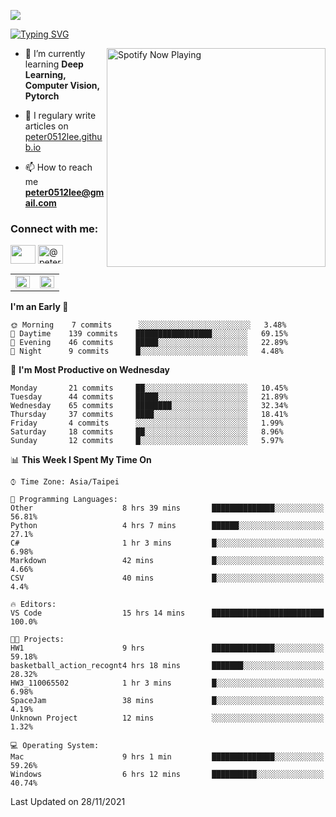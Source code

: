 ![](https://komarev.com/ghpvc/?username=peter0512lee&color=ff69b4)

[![Typing SVG](https://readme-typing-svg.herokuapp.com?color=F742BA&size=22&lines=Hi!+I'm+JYL)](https://git.io/typing-svg)

[<img src="https://spotify-now-playing.peter0512lee.vercel.app/api/spotify-playing" alt="Spotify Now Playing" width="350" align="right" />](https://open.spotify.com/user/21iyoswqgnkoe7peuesmqnhgy)

- 🌱 I’m currently learning **Deep Learning, Computer Vision, Pytorch**

- 📝 I regulary write articles on [peter0512lee.github.io](https://peter0512lee.github.io/)

- 📫 How to reach me **peter0512lee@gmail.com**

<h3 align="left">Connect with me:</h3>
<p align="left">
<a href="https://linkedin.com/in/jie-ying-li-b43a1416b" target="blank"><img align="center" src="https://raw.githubusercontent.com/rahuldkjain/github-profile-readme-generator/master/src/images/icons/Social/linked-in-alt.svg" height="30" width="40" /></a>
<!-- <a href="https://fb.com/peter0512lee" target="blank"><img align="center" src="https://raw.githubusercontent.com/rahuldkjain/github-profile-readme-generator/master/src/images/icons/Social/facebook.svg" alt="peter0512lee" height="30" width="40" /></a> -->
<!-- <a href="https://instagram.com/etiquette_ying" target="blank"><img align="center" src="https://raw.githubusercontent.com/rahuldkjain/github-profile-readme-generator/master/src/images/icons/Social/instagram.svg" alt="etiquette_ying" height="30" width="40" /></a> -->
<a href="https://medium.com/@peter0512lee" target="blank"><img align="center" src="https://raw.githubusercontent.com/rahuldkjain/github-profile-readme-generator/master/src/images/icons/Social/medium.svg" alt="@peter0512lee" height="30" width="40" /></a>
</p>

<table><tr><td valign="top" width="50%">

<img src="https://github-readme-stats.vercel.app/api?username=peter0512lee&hide_border=true&show_icons=true&locale=en" align="left" style="width: 100%" />

</td><td valign="top" width="50%">

<img src="https://github-readme-stats.vercel.app/api/top-langs?username=peter0512lee&hide_border=true&show_icons=true&locale=en&layout=compact" align="left" style="width: 100%" />

</td></tr></table>  

<!--START_SECTION:waka-->
**I'm an Early 🐤** 

```text
🌞 Morning    7 commits      ░░░░░░░░░░░░░░░░░░░░░░░░░   3.48% 
🌆 Daytime    139 commits    █████████████████░░░░░░░░   69.15% 
🌃 Evening    46 commits     █████░░░░░░░░░░░░░░░░░░░░   22.89% 
🌙 Night      9 commits      █░░░░░░░░░░░░░░░░░░░░░░░░   4.48%

```
📅 **I'm Most Productive on Wednesday** 

```text
Monday       21 commits     ██░░░░░░░░░░░░░░░░░░░░░░░   10.45% 
Tuesday      44 commits     █████░░░░░░░░░░░░░░░░░░░░   21.89% 
Wednesday    65 commits     ████████░░░░░░░░░░░░░░░░░   32.34% 
Thursday     37 commits     ████░░░░░░░░░░░░░░░░░░░░░   18.41% 
Friday       4 commits      ░░░░░░░░░░░░░░░░░░░░░░░░░   1.99% 
Saturday     18 commits     ██░░░░░░░░░░░░░░░░░░░░░░░   8.96% 
Sunday       12 commits     █░░░░░░░░░░░░░░░░░░░░░░░░   5.97%

```


📊 **This Week I Spent My Time On** 

```text
⌚︎ Time Zone: Asia/Taipei

💬 Programming Languages: 
Other                    8 hrs 39 mins       ██████████████░░░░░░░░░░░   56.81% 
Python                   4 hrs 7 mins        ██████░░░░░░░░░░░░░░░░░░░   27.1% 
C#                       1 hr 3 mins         █░░░░░░░░░░░░░░░░░░░░░░░░   6.98% 
Markdown                 42 mins             █░░░░░░░░░░░░░░░░░░░░░░░░   4.66% 
CSV                      40 mins             █░░░░░░░░░░░░░░░░░░░░░░░░   4.4%

🔥 Editors: 
VS Code                  15 hrs 14 mins      █████████████████████████   100.0%

🐱‍💻 Projects: 
HW1                      9 hrs               ██████████████░░░░░░░░░░░   59.18% 
basketball_action_recognt4 hrs 18 mins       ███████░░░░░░░░░░░░░░░░░░   28.32% 
HW3_110065502            1 hr 3 mins         █░░░░░░░░░░░░░░░░░░░░░░░░   6.98% 
SpaceJam                 38 mins             █░░░░░░░░░░░░░░░░░░░░░░░░   4.19% 
Unknown Project          12 mins             ░░░░░░░░░░░░░░░░░░░░░░░░░   1.32%

💻 Operating System: 
Mac                      9 hrs 1 min         ██████████████░░░░░░░░░░░   59.26% 
Windows                  6 hrs 12 mins       ██████████░░░░░░░░░░░░░░░   40.74%

```


 Last Updated on 28/11/2021
<!--END_SECTION:waka-->


<!--
**peter0512lee/peter0512lee** is a ✨ _special_ ✨ repository because its `README.md` (this file) appears on your GitHub profile.

